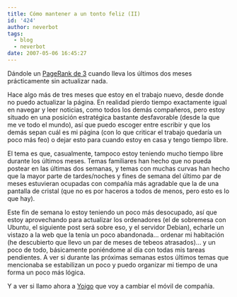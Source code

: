 ```yaml
---
title: Cómo mantener a un tonto feliz (II)
id: '424'
author: neverbot
tags:
  - blog
  - neverbot
date: 2007-05-06 16:45:27
---
```


Dándole un [PageRank de 3](http://top.blogs.es/metrics/blog/neverbotcom/) cuando lleva los últimos dos meses prácticamente sin actualizar nada.

Hace algo más de tres meses que estoy en el trabajo nuevo, desde donde no puedo actualizar la página. En realidad pierdo tiempo exactamente igual en navegar y leer noticias, como todos los demás compañeros, pero estoy situado en una posición estratégica bastante desfavorable (desde la que me ve todo el mundo), así que puedo escoger entre escribir y que los demás sepan cuál es mi página (con lo que criticar el trabajo quedaría un poco más feo) o dejar esto para cuando estoy en casa y tengo tiempo libre.

El tema es que, casualmente, tampoco estoy teniendo mucho tiempo libre durante los últimos meses. Temas familiares han hecho que no pueda postear en las últimas dos semanas, y temas con muchas curvas han hecho que la mayor parte de tardes/noches y fines de semana del último par de meses estuvieran ocupadas con compañía más agradable que la de una pantalla de cristal (que no es por haceros a todos de menos, pero esto es lo que hay).

Este fin de semana lo estoy teniendo un poco más desocupado, así que estoy aprovechando para actualizar los ordenadores (el de sobremesa con Ubuntu, el siguiente post será sobre eso, y el servidor Debian), echarle un vistazo a la web que la tenía un poco abandonada... ordenar mi habitación (he descubierto que llevo un par de meses de tebeos atrasados)... y un poco de todo, básicamente poniéndome al día con todas mis tareas pendientes. A ver si durante las próximas semanas estos últimos temas que mencionaba se estabilizan un poco y puedo organizar mi tiempo de una forma un poco más lógica.

Y a ver si llamo ahora a [Yoigo](http://www.yoigo.com/) que voy a cambiar el móvil de compañía.